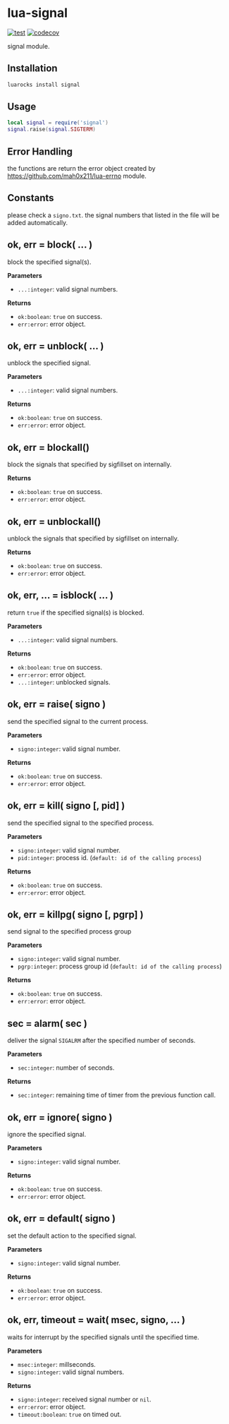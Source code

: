 # lua-signal

[![test](https://github.com/mah0x211/lua-signal/actions/workflows/test.yml/badge.svg)](https://github.com/mah0x211/lua-signal/actions/workflows/test.yml)
[![codecov](https://codecov.io/gh/mah0x211/lua-signal/branch/master/graph/badge.svg)](https://codecov.io/gh/mah0x211/lua-signal)

signal module.


## Installation

```sh
luarocks install signal
```


## Usage

```lua
local signal = require('signal')
signal.raise(signal.SIGTERM)
```


## Error Handling

the functions are return the error object created by https://github.com/mah0x211/lua-errno module.


## Constants

please check a `signo.txt`.
the signal numbers that listed in the file will be added automatically.


## ok, err = block( ... ) 

block the specified signal(s).

**Parameters**

- `...:integer`: valid signal numbers.

**Returns**

- `ok:boolean`: `true` on success.
- `err:error`: error object.


## ok, err = unblock( ... )

unblock the specified signal.

**Parameters**

- `...:integer`: valid signal numbers.

**Returns**

- `ok:boolean`: `true` on success.
- `err:error`: error object.


## ok, err = blockall()

block the signals that specified by sigfillset on internally.

**Returns**

- `ok:boolean`: `true` on success.
- `err:error`: error object.


## ok, err = unblockall()

unblock the signals that specified by sigfillset on internally.

**Returns**

- `ok:boolean`: `true` on success.
- `err:error`: error object.


## ok, err, ... = isblock( ... )

return `true` if the specified signal(s) is blocked.

**Parameters**

- `...:integer`: valid signal numbers.

**Returns**

- `ok:boolean`: `true` on success.
- `err:error`: error object.
- `...:integer`: unblocked signals.


## ok, err = raise( signo )

send the specified signal to the current process.

**Parameters**

- `signo:integer`: valid signal number.

**Returns**

- `ok:boolean`: `true` on success.
- `err:error`: error object.


## ok, err = kill( signo [, pid] )

send the specified signal to the specified process.

**Parameters**

- `signo:integer`: valid signal number.
- `pid:integer`: process id. (`default: id of the calling process`)

**Returns**

- `ok:boolean`: `true` on success.
- `err:error`: error object.


## ok, err = killpg( signo [, pgrp] )

send signal to the specified process group

**Parameters**

- `signo:integer`: valid signal number.
- `pgrp:integer`: process group id (`default: id of the calling process`)

**Returns**

- `ok:boolean`: `true` on success.
- `err:error`: error object.


## sec = alarm( sec )

deliver the signal `SIGALRM` after the specified number of seconds.

**Parameters**

- `sec:integer`: number of seconds.

**Returns**

- `sec:integer`: remaining time of timer from the previous function call.


## ok, err = ignore( signo )

ignore the specified signal.

**Parameters**

- `signo:integer`: valid signal number.

**Returns**

- `ok:boolean`: `true` on success.
- `err:error`: error object.


## ok, err = default( signo )

set the default action to the specified signal.

**Parameters**

- `signo:integer`: valid signal number.

**Returns**

- `ok:boolean`: `true` on success.
- `err:error`: error object.


## ok, err, timeout = wait( msec, signo, ... )

waits for interrupt by the specified signals until the specified time.

**Parameters**

- `msec:integer`: millseconds.
- `signo:integer`: valid signal numbers.

**Returns**

- `signo:integer`: received signal number or `nil`.
- `err:error`: error object.
- `timeout:boolean`: `true` on timed out.

